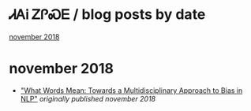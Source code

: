# ᏗᎪᎥ ᏃᎵᏍᎬ / blog posts by date

[november 2018](#november-2018)

# november 2018

* ["What Words Mean: Towards a Multidisciplinary Approach to Bias in NLP"](https://IndigenousEngineering.github.io/blog/posts/what_words_mean.html) _originally published november 2018_
